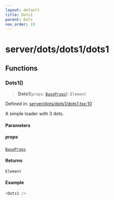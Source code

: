 ```yaml
---
layout: default
title: Dots1
parent: Dots
nav_order: 19
---
```


# server/dots/dots1/dots1

## Functions

### Dots1()

> **Dots1**(`props`: [`BaseProps`](../../common/base/base.md#baseprops)): `Element`

Defined in: [server/dots/dots1/dots1.tsx:10](https://github.com/react18-tools/turborepo-template/blob/a1e7e739a5291373247c8ea3f563daf9aae4615d/lib/src/server/dots/dots1/dots1.tsx#L10)

A simple loader with 3 dots.

#### Parameters

##### props

[`BaseProps`](../../common/base/base.md#baseprops)

#### Returns

`Element`

#### Example

```ts
<Dots1 />
```
